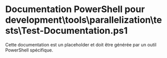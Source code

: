 # Documentation PowerShell pour development\tools\parallelization\tests\Test-Documentation.ps1

Cette documentation est un placeholder et doit être générée par un outil PowerShell spécifique.
